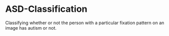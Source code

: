 # ASD-Classification
Classifying whether or not the person with a particular fixation pattern on an image has autism or not.

